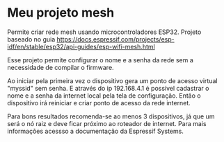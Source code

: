 # Meu projeto mesh

Permite criar rede mesh usando microcontroladores ESP32. Projeto baseado no guia https://docs.espressif.com/projects/esp-idf/en/stable/esp32/api-guides/esp-wifi-mesh.html

Esse projeto permite configurar o nome e a senha da rede sem a necessidade de compilar o firmware.

Ao iniciar pela primeira vez o dispositivo gera um ponto de acesso virtual "myssid" sem senha. E através do ip 192.168.4.1 é possível cadastrar o nome e a senha da internet local pela tela de configuração. Então o dispositivo irá reiniciar e criar ponto de acesso da rede internet.

Para bons resultados recomenda-se ao menos 3 dispositivos, já que um será o nó raiz e deve ficar próximo ao roteador de internet. Para mais informações acessso a documentação da Espressif Systems.
